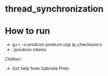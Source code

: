 # thread_synchronization

# How to run
- g++ -o prodcon prodcon.cpp ip_checksum.o
- ./prodcon nitems 

Citation:
- Got help from Gabriela Pinto
